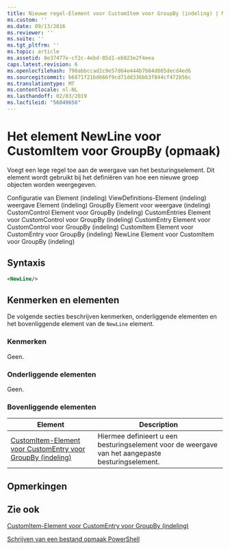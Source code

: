 ```yaml
---
title: Nieuwe regel-Element voor CustomItem voor GroupBy (indeling) | Microsoft Docs
ms.custom: ''
ms.date: 09/13/2016
ms.reviewer: ''
ms.suite: ''
ms.tgt_pltfrm: ''
ms.topic: article
ms.assetid: 8e37477e-cf2c-4ebd-85d1-eb923e2f4eea
caps.latest.revision: 6
ms.openlocfilehash: 790abbccad2c9e57d64e444b7b04d805decd4ed6
ms.sourcegitcommit: b6871f21bd666f9cd71dd336bb3f844cf472b56c
ms.translationtype: MT
ms.contentlocale: nl-NL
ms.lasthandoff: 02/03/2019
ms.locfileid: "56849656"
---
```

# <a name="newline-element-for-customitem-for-groupby-format"></a>Het element NewLine voor CustomItem voor GroupBy (opmaak)

Voegt een lege regel toe aan de weergave van het besturingselement. Dit element wordt gebruikt bij het definiëren van hoe een nieuwe groep objecten worden weergegeven.

Configuratie van Element (indeling) ViewDefinitions-Element (indeling) weergave Element (indeling) GroupBy Element voor weergave (indeling) CustomControl Element voor GroupBy (indeling) CustomEntries Element voor CustomControl voor GroupBy (indeling) CustomEntry Element voor CustomControl voor GroupBy (indeling) CustomItem Element voor CustomEntry voor GroupBy (indeling) NewLine Element voor CustomItem voor GroupBy (indeling)

## <a name="syntax"></a>Syntaxis

```xml
<NewLine/>
```

## <a name="attributes-and-elements"></a>Kenmerken en elementen

De volgende secties beschrijven kenmerken, onderliggende elementen en het bovenliggende element van de `NewLine` element.

### <a name="attributes"></a>Kenmerken

Geen.

### <a name="child-elements"></a>Onderliggende elementen

Geen.

### <a name="parent-elements"></a>Bovenliggende elementen

|Element|Description|
|-------------|-----------------|
|[CustomItem-Element voor CustomEntry voor GroupBy (indeling)](./customitem-element-for-customentry-for-groupby-format.md)|Hiermee definieert u een besturingselement voor de weergave van het aangepaste besturingselement.|

## <a name="remarks"></a>Opmerkingen

## <a name="see-also"></a>Zie ook

[CustomItem-Element voor CustomEntry voor GroupBy (indeling)](./customitem-element-for-customentry-for-groupby-format.md)

[Schrijven van een bestand opmaak PowerShell](./writing-a-powershell-formatting-file.md)
